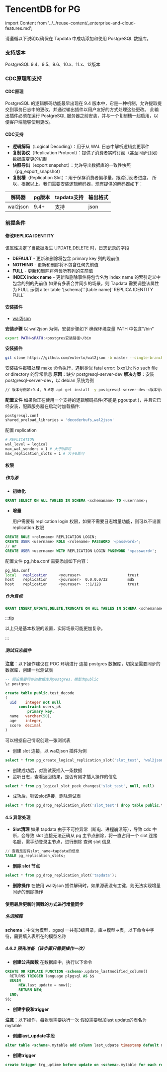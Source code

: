 # TencentDB for PG
import Content from '../../reuse-content/_enterprise-and-cloud-features.md';

<Content />

请遵循以下说明以确保在 Tapdata 中成功添加和使用 PostgreSQL 数据库。

### 支持版本

PostgreSQL 9.4、9.5、9.6、10.x、11.x、12版本

### CDC原理和支持

#### CDC原理

PostgreSQL 的逻辑解码功能最早出现在 9.4 版本中，它是一种机制，允许提取提交到事务日志中的更改，并通过输出插件以用户友好的方式处理这些更改。 此输出插件必须在运行 PostgreSQL 服务器之前安装，并与一个复制槽一起启用，以便客户端能够使用更改。

#### CDC支持

- **逻辑解码**（Logical Decoding）：用于从 WAL 日志中解析逻辑变更事件
- **复制协议**（Replication Protocol）：提供了消费者实时订阅（甚至同步订阅）数据库变更的机制
- **快照导出**（export snapshot）：允许导出数据库的一致性快照（pg_export_snapshot）
- **复制槽**（Replication Slot）：用于保存消费者偏移量，跟踪订阅者进度。 所以，根据以上，我们需要安装逻辑解码器，现有提供的解码器如下：

| **解码器** | **pg版本** | **tapdata支持** | **输出格式** |
| ---------- | ---------- | --------------- | ------------ |
| wal2json   | 9.4+       | 支持            | json         |

### 前提条件

#### **修改REPLICA IDENTITY**

该属性决定了当数据发生 UPDATE,DELETE 时，日志记录的字段

- **DEFAULT** - 更新和删除将包含 primary key 列的现前值
- **NOTHING** - 更新和删除将不包含任何先前值
- **FULL** - 更新和删除将包含所有列的先前值
- **INDEX index name** - 更新和删除事件将包含名为 index name 的索引定义中包含的列的先前值 如果有多表合并同步的场景，则 Tapdata 需要调整该属性为 FULL 示例 alter table '[schema]'.'[table name]' REPLICA IDENTITY FULL`

#### 安装插件

- [wal2json](https://github.com/eulerto/wal2json/blob/master/README.md)

**安装步骤**
以 wal2json 为例，安装步骤如下
确保环境变量 PATH 中包含"/bin"

```bash
export PATH=$PATH:<postgres安装路径>/bin
```

**安装插件**

```bash
git clone https://github.com/eulerto/wal2json -b master --single-branch \ && cd wal2json \ && USE_PGXS=1 make \ && USE_PGXS=1 make install \ && cd .. \ && rm -rf wal2json
```

安装插件报错处理 make 命令执行，遇到类似 fatal error: [xxx].h: No such file or directory 的异常信息
**原因**：缺少 postgresql-server-dev
**解决方案**：安装 postgresql-server-dev，以 debian 系统为例

```bash
// 版本号例如:9.4, 9.6等 apt-get install -y postgresql-server-dev-<版本号>
```

**配置文件**
如果你正在使用一个支持的逻辑解码插件(不能是 pgoutput )，并且它已经安装，配置服务器在启动时加载插件:

```bash
postgresql.conf 
shared_preload_libraries = 'decoderbufs,wal2json'
```

配置 replication

```bash
# REPLICATION 
wal_level = logical 
max_wal_senders = 1 # 大于0即可 
max_replication_slots = 1 # 大于0即可
```



#### **权限**

##### 作为源

- **初始化**

```sql
GRANT SELECT ON ALL TABLES IN SCHEMA <schemaname> TO <username>;
```

- **增量**

  用户需要有 replication login 权限，如果不需要日志增量功能，则可以不设置 replication 权限

```sql
CREATE ROLE <rolename> REPLICATION LOGIN;
CREATE USER <username> ROLE <rolename> PASSWORD '<password>';
// or
CREATE USER <username> WITH REPLICATION LOGIN PASSWORD '<password>';
```

配置文件 pg_hba.conf 需要添加如下内容：

```bash
pg_hba.conf
local   replication     <youruser>                     trust
host    replication     <youruser>  0.0.0.0/32         md5
host    replication     <youruser>  ::1/128            trust
```



##### 作为目标

```sql
GRANT INSERT,UPDATE,DELETE,TRUNCATE ON ALL TABLES IN SCHEMA <schemaname> TO <username>;
```

:::tip

以上只是基本权限的设置，实际场景可能更加复杂。

:::

##### **测试日志插件**

**注意**：以下操作建议在 POC 环境进行 连接 postgres 数据库，切换至需要同步的数据库，创建一张测试表

```sql
-- 假设需要同步的数据库为postgres，模型为public
\c postgres

create table public.test_decode
(
  uid    integer not null
      constraint users_pk
          primary key,
  name   varchar(50),
  age    integer,
  score  decimal
)
```



可以根据自己情况创建一张测试表

- 创建 slot 连接，以 wal2json 插件为例

```sql
select * from pg_create_logical_replication_slot('slot_test', 'wal2json')
```

- 创建成功后，对测试表插入一条数据
- 监听日志，查看返回结果，是否有刚才插入操作的信息

```sql
select * from pg_logical_slot_peek_changes('slot_test', null, null)
```

- 成功后，销毁slot连接，删除测试表

```sql
select * from pg_drop_replication_slot('slot_test') drop table public.test_decode
```



#### **4.5 异常处理**

- **Slot清理**
  如果 tapdata 由于不可控异常（断电、进程崩溃等），导致 cdc 中断，会导致 slot 连接无法正确从 pg 主节点删除，将一直占用一个 slot 连接名额，需手动登录主节点，进行删除 查询 slot 信息

```sql
// 查看是否有slot_name=tapdata的信息 
TABLE pg_replication_slots;
```

- **删除 slot 节点**

```sql
select * from pg_drop_replication_slot('tapdata');
```

- **删除操作**
  在使用 wal2json 插件解码时，如果源表没有主键，则无法实现增量同步的删除操作

#### 使用最后更新时间戳的方式进行增量同步

##### 名词解释

**schema**：中文为模型，pgsql 一共有3级目录，库->模型->表，以下命令中字符，需要填入表所在的模型名称

##### 4.6.2 预先准备（该步骤只需要操作一次）

- **创建公共函数** 在数据库中，执行以下命令

```sql
CREATE OR REPLACE FUNCTION <schema>.update_lastmodified_column()
  RETURNS TRIGGER language plpgsql AS $$
  BEGIN
      NEW.last_update = now();
      RETURN NEW;
  END;
$$;
```



- **创建字段和trigger**

**注意**：以下操作，每张表需要执行一次 假设需要增加last update的表名为mytable

- **创建last_update字段**

```sql
alter table <schema>.mytable add column last_udpate timestamp default now();
```

- **创建trigger**

```sql
create trigger trg_uptime before update on <schema>.mytable for each row execute procedure   update_lastmodified_column();
```